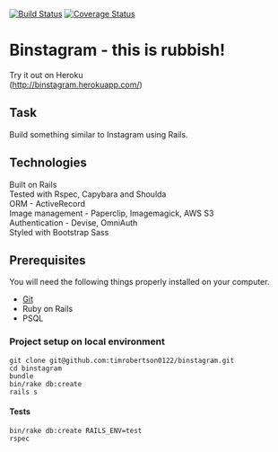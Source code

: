 [![Build Status](https://travis-ci.org/timrobertson0122/binstagram.svg?branch=master)](https://travis-ci.org/timrobertson0122/binstagram)
[![Coverage Status](https://coveralls.io/repos/timrobertson0122/binstagram/badge.svg?branch=master&service=github)](https://coveralls.io/github/timrobertson0122/binstagram?branch=master)

Binstagram - this is rubbish!
===================

Try it out on Heroku  
(http://binstagram.herokuapp.com/)

Task
-----

Build something similar to Instagram using Rails.
       
Technologies
------------

Built on Rails  
Tested with Rspec, Capybara and Shoulda  
ORM - ActiveRecord  
Image management - Paperclip, Imagemagick, AWS S3  
Authentication - Devise, OmniAuth  
Styled with Bootstrap Sass

## Prerequisites

You will need the following things properly installed on your computer.

* [Git](http://git-scm.com/)
* Ruby on Rails
* PSQL

### Project setup on local environment

```
git clone git@github.com:timrobertson0122/binstagram.git
cd binstagram
bundle
bin/rake db:create
rails s
```

#### Tests

```
bin/rake db:create RAILS_ENV=test
rspec
```
